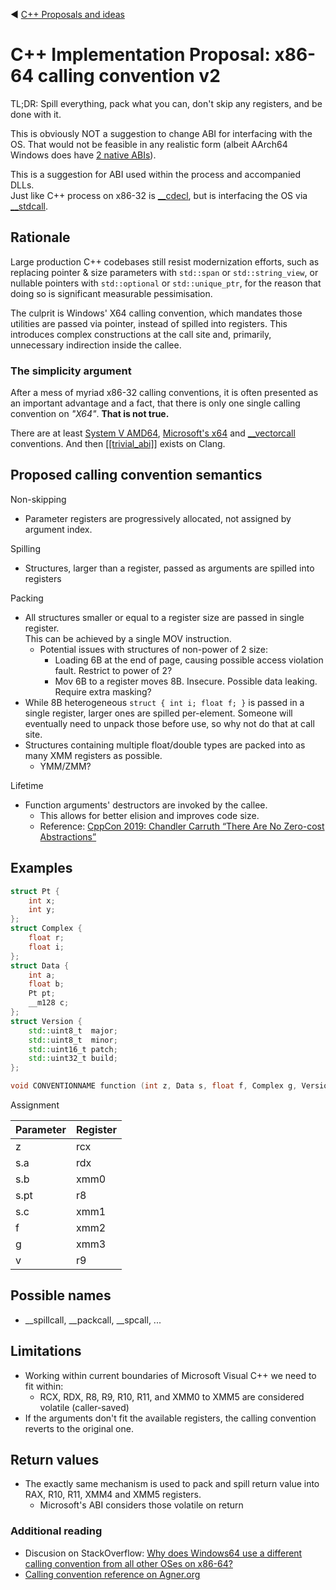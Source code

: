 ﻿:arrow_backward: [C++ Proposals and ideas](README.md)

# C++ Implementation Proposal: x86-64 calling convention v2

TL;DR: Spill everything, pack what you can, don't skip any registers, and be done with it.

This is obviously NOT a suggestion to change ABI for interfacing with the OS.
That would not be feasible in any realistic form
(albeit AArch64 Windows does have [2 native ABIs](https://learn.microsoft.com/en-us/windows/arm/arm64ec)).

This is a suggestion for ABI used within the process and accompanied DLLs.  
Just like C++ process on x86-32 is [__cdecl](https://learn.microsoft.com/en-us/cpp/cpp/cdecl),
but is interfacing the OS via [__stdcall](https://learn.microsoft.com/en-us/cpp/cpp/stdcall).

## Rationale

Large production C++ codebases still resist modernization efforts,
such as replacing pointer & size parameters with `std::span` or `std::string_view`,
or nullable pointers with `std::optional` or `std::unique_ptr`,
for the reason that doing so is significant measurable pessimisation.

The culprit is Windows' X64 calling convention, which mandates those utilities are passed via pointer,
instead of spilled into registers.
This introduces complex constructions at the call site and, primarily, unnecessary indirection inside the callee.

### The simplicity argument

After a mess of myriad x86-32 calling conventions, it is often presented as an important advantage and a fact,
that there is only one single calling convention on *"X64"*. **That is not true.**

There are at least
[System V AMD64](https://en.wikipedia.org/wiki/X86_calling_conventions?useskin=vector#x86-64_calling_conventions),
[Microsoft's x64](https://learn.microsoft.com/en-us/cpp/build/x64-calling-convention?view=msvc-170)
and
[__vectorcall](https://learn.microsoft.com/en-us/cpp/cpp/vectorcall?view=msvc-170) conventions.
And then [[[trivial_abi]]](https://quuxplusone.github.io/blog/2018/05/02/trivial-abi-101/) exists on Clang.

## Proposed calling convention semantics

Non-skipping
* Parameter registers are progressively allocated, not assigned by argument index.

Spilling
* Structures, larger than a register, passed as arguments are spilled into registers

Packing
* All structures smaller or equal to a register size are passed in single register.  
  This can be achieved by a single MOV instruction.
  * Potential issues with structures of non-power of 2 size:
    * Loading 6B at the end of page, causing possible access violation fault. Restrict to power of 2?
    * Mov 6B to a register moves 8B. Insecure. Possible data leaking. Require extra masking?
* While 8B heterogeneous `struct { int i; float f; }` is passed in a single register,
  larger ones are spilled per-element. Someone will eventually need to unpack those before use,
  so why not do that at call site.
* Structures containing multiple float/double types are packed into as many XMM registers as possible.
  * YMM/ZMM?

Lifetime
* Function arguments' destructors are invoked by the callee.
  * This allows for better elision and improves code size.
  * Reference: [CppCon 2019: Chandler Carruth “There Are No Zero-cost Abstractions”](https://www.youtube.com/watch?v=rHIkrotSwcc)

## Examples

```cpp
struct Pt {
    int x;
    int y;
};
struct Complex {
    float r;
    float i;
};
struct Data {
    int a;
    float b;
    Pt pt;
    __m128 c;
};
struct Version {
    std::uint8_t  major;
    std::uint8_t  minor;
    std::uint16_t patch;
    std::uint32_t build;
};

void CONVENTIONNAME function (int z, Data s, float f, Complex g, Version v);
```

Assignment

Parameter | Register
-|-
z | rcx
s.a | rdx
s.b | xmm0
s.pt | r8
s.c | xmm1
f | xmm2
g | xmm3
v | r9

## Possible names

* __spillcall, __packcall, __spcall, ...

## Limitations

* Working within current boundaries of Microsoft Visual C++ we need to fit within:
   * RCX, RDX, R8, R9, R10, R11, and XMM0 to XMM5 are considered volatile (caller-saved)
* If the arguments don't fit the available registers, the calling convention reverts to the original one.

## Return values

* The exactly same mechanism is used to pack and spill return value into RAX, R10, R11, XMM4 and XMM5 registers.
  * Microsoft's ABI considers those volatile on return

### Additional reading

* Discusion on StackOverflow: [Why does Windows64 use a different calling convention from all other OSes on x86-64?](https://stackoverflow.com/questions/4429398/why-does-windows64-use-a-different-calling-convention-from-all-other-oses-on-x86)
* [Calling convention reference on Agner.org](https://www.agner.org/optimize/calling_conventions.pdf)

